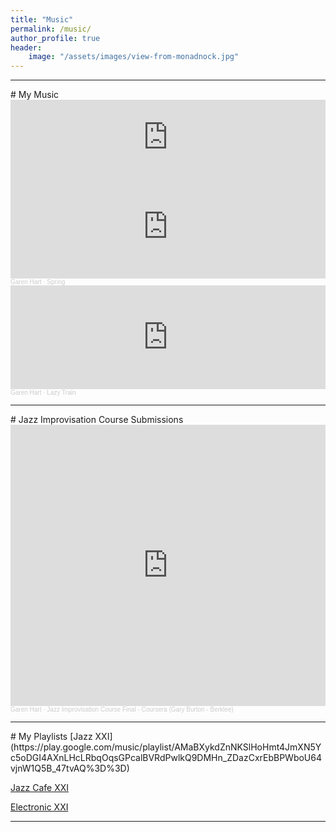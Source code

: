 ```yaml
---
title: "Music"
permalink: /music/
author_profile: true
header:
    image: "/assets/images/view-from-monadnock.jpg"
---
```

<hr>
# My Music
<iframe style="border: 0; width: 100%; height: 120px;" src="https://bandcamp.com/EmbeddedPlayer/track=3788267235/size=large/bgcol=ffffff/linkcol=0687f5/tracklist=false/artwork=small/transparent=true/" seamless><a href="http://garenhart.bandcamp.com/track/hopopono-sonic-pi-version">Hopopono - Sonic Pi version by Garen Hart</a></iframe>

<iframe width="100%" height="166" scrolling="no" frameborder="no" allow="autoplay" src="https://w.soundcloud.com/player/?url=https%3A//api.soundcloud.com/tracks/266065631&color=%23ff5500&auto_play=false&hide_related=false&show_comments=true&show_user=true&show_reposts=false&show_teaser=true"></iframe><div style="font-size: 10px; color: #cccccc;line-break: anywhere;word-break: normal;overflow: hidden;white-space: nowrap;text-overflow: ellipsis; font-family: Interstate,Lucida Grande,Lucida Sans Unicode,Lucida Sans,Garuda,Verdana,Tahoma,sans-serif;font-weight: 100;"><a href="https://soundcloud.com/garenhart" title="Garen Hart" target="_blank" style="color: #cccccc; text-decoration: none;">Garen Hart</a> · <a href="https://soundcloud.com/garenhart/spring" title="Spring" target="_blank" style="color: #cccccc; text-decoration: none;">Spring</a></div>

<iframe width="100%" height="166" scrolling="no" frameborder="no" allow="autoplay" src="https://w.soundcloud.com/player/?url=https%3A//api.soundcloud.com/tracks/293842063&color=%23ff5500&auto_play=false&hide_related=false&show_comments=true&show_user=true&show_reposts=false&show_teaser=true"></iframe><div style="font-size: 10px; color: #cccccc;line-break: anywhere;word-break: normal;overflow: hidden;white-space: nowrap;text-overflow: ellipsis; font-family: Interstate,Lucida Grande,Lucida Sans Unicode,Lucida Sans,Garuda,Verdana,Tahoma,sans-serif;font-weight: 100;"><a href="https://soundcloud.com/garenhart" title="Garen Hart" target="_blank" style="color: #cccccc; text-decoration: none;">Garen Hart</a> · <a href="https://soundcloud.com/garenhart/lazy-train" title="Lazy Train" target="_blank" style="color: #cccccc; text-decoration: none;">Lazy Train</a></div>
<hr>
# Jazz Improvisation Course Submissions
<iframe width="100%" height="450" scrolling="no" frameborder="no" allow="autoplay" src="https://w.soundcloud.com/player/?url=https%3A//api.soundcloud.com/playlists/1068625660&color=%23ff5500&auto_play=false&hide_related=false&show_comments=true&show_user=true&show_reposts=false&show_teaser=true"></iframe><div style="font-size: 10px; color: #cccccc;line-break: anywhere;word-break: normal;overflow: hidden;white-space: nowrap;text-overflow: ellipsis; font-family: Interstate,Lucida Grande,Lucida Sans Unicode,Lucida Sans,Garuda,Verdana,Tahoma,sans-serif;font-weight: 100;"><a href="https://soundcloud.com/garenhart" title="Garen Hart" target="_blank" style="color: #cccccc; text-decoration: none;">Garen Hart</a> · <a href="https://soundcloud.com/garenhart/sets/jazz-improvisation-course-1" title="Jazz Improvisation Course Final - Coursera (Gary Burton - Berklee)" target="_blank" style="color: #cccccc; text-decoration: none;">Jazz Improvisation Course Final - Coursera (Gary Burton - Berklee)</a></div>
<hr>
# My Playlists
[Jazz XXI](https://play.google.com/music/playlist/AMaBXykdZnNKSlHoHmt4JmXN5Yc5oDGI4AXnLHcLRbqOqsGPcalBVRdPwlkQ9DMHn_ZDazCxrEbBPWboU64vjnW1Q5B_47tvAQ%3D%3D)

[Jazz Cafe XXI](https://play.google.com/music/playlist/AMaBXymxEofN3yboBWwlvBEqbSPqAsr3EPxkO_2UYl8LYjlx3KTVEEWadBZ6isppEzFisBYYQPLrXlSnxeiPDBV5G7LDIs8DBg%3D%3D)

[Electronic XXI](https://play.google.com/music/playlist/AMaBXymDJdLM1bhaKnlyGMjvzNzonZv2uMcr0cozmxOHDUYeR52WLjKHXg0BdoAqdUCkJ3TPsAgvMJy0UVQ1_86eZlbpsP7E5Q%3D%3D)

<hr>